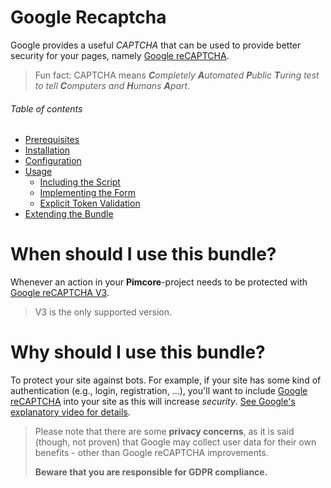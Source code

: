 # Google Recaptcha
Google provides a useful _CAPTCHA_ that can be used to provide better security for your pages, namely [Google reCAPTCHA](https://www.google.com/recaptcha/intro/v3.html).

> Fun fact: CAPTCHA means _**C**ompletely **A**utomated **P**ublic **T**uring test to tell **C**omputers and **H**umans **A**part_.

###### Table of contents
- [Prerequisites](/documentation/05_prerequisites.md)
- [Installation](/documentation/10_installation.md)
- [Configuration](/documentation/20_configuration.md)
- [Usage](/documentation/30_usage.md)
  - [Including the Script](/documentation/30_usage.md#including-the-script)
  - [Implementing the Form](/documentation/30_usage.md#implementing-the-form)
  - [Explicit Token Validation](/documentation/30_usage.md#explicit-token-validation)
- [Extending the Bundle](/documentation/40_extending_the_bundle.md)

# When should I use this bundle?
Whenever an action in your **Pimcore**-project needs to be protected with [Google reCAPTCHA V3](https://www.google.com/recaptcha/intro/v3.html).

> V3 is the only supported version.

# Why should I use this bundle?
To protect your site against bots. For example, if your site has some kind of authentication (e.g., login, registration, ...),
you'll want to include [Google reCAPTCHA](https://www.google.com/recaptcha/intro/v3.html) into your site as this will 
increase _security_. [See Google's explanatory video for details](https://youtu.be/tbvxFW4UJdU).

> Please note that there are some **privacy concerns**, as it is said (though, not proven) that Google may collect user data
> for their own benefits - other than Google reCAPTCHA improvements.
> 
>**Beware that you are responsible for GDPR compliance.**
